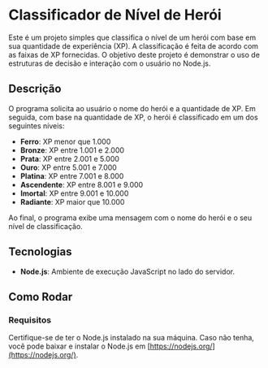 # Classificador de Nível de Herói

Este é um projeto simples que classifica o nível de um herói com base em sua quantidade de experiência (XP). A classificação é feita de acordo com as faixas de XP fornecidas. O objetivo deste projeto é demonstrar o uso de estruturas de decisão e interação com o usuário no Node.js.

## Descrição

O programa solicita ao usuário o nome do herói e a quantidade de XP. Em seguida, com base na quantidade de XP, o herói é classificado em um dos seguintes níveis:

- **Ferro**: XP menor que 1.000
- **Bronze**: XP entre 1.001 e 2.000
- **Prata**: XP entre 2.001 e 5.000
- **Ouro**: XP entre 5.001 e 7.000
- **Platina**: XP entre 7.001 e 8.000
- **Ascendente**: XP entre 8.001 e 9.000
- **Imortal**: XP entre 9.001 e 10.000
- **Radiante**: XP maior que 10.000

Ao final, o programa exibe uma mensagem com o nome do herói e o seu nível de classificação.

## Tecnologias

- **Node.js**: Ambiente de execução JavaScript no lado do servidor.

## Como Rodar

### Requisitos

Certifique-se de ter o Node.js instalado na sua máquina. Caso não tenha, você pode baixar e instalar o Node.js em [https://nodejs.org/](https://nodejs.org/).